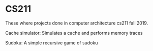 # CS211
 These where projects done in computer architecture cs211 fall 2019. 
 
 Cache simulator: Simulates a cache and performs memory traces

 Sudoku: A simple recursive game of sudoku
